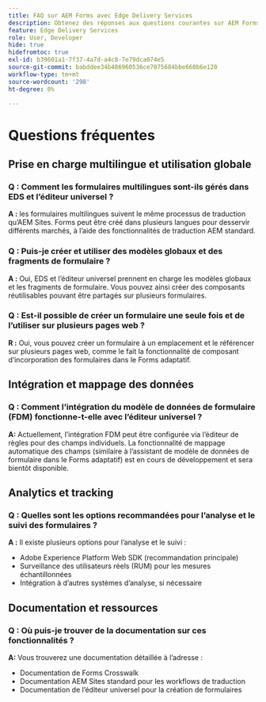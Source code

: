 ```yaml
---
title: FAQ sur AEM Forms avec Edge Delivery Services
description: Obtenez des réponses aux questions courantes sur AEM Forms avec Edge Delivery Services et l’éditeur universel. Découvrez les formulaires multilingues, les modèles globaux, les fragments de formulaire, les analyses et les fonctionnalités d’intégration de données.
feature: Edge Delivery Services
role: User, Developer
hide: true
hidefromtoc: true
exl-id: b39601a1-7f37-4a7d-a4c8-7e79dca074e5
source-git-commit: babddee34b486960536ce7075684bbe660b6e120
workflow-type: tm+mt
source-wordcount: '298'
ht-degree: 0%

---
```


# Questions fréquentes


## Prise en charge multilingue et utilisation globale

### Q : Comment les formulaires multilingues sont-ils gérés dans EDS et l’éditeur universel ?

**A :** les formulaires multilingues suivent le même processus de traduction qu’AEM Sites. Forms peut être créé dans plusieurs langues pour desservir différents marchés, à l’aide des fonctionnalités de traduction AEM standard.

### Q : Puis-je créer et utiliser des modèles globaux et des fragments de formulaire ?

**A :** Oui, EDS et l’éditeur universel prennent en charge les modèles globaux et les fragments de formulaire. Vous pouvez ainsi créer des composants réutilisables pouvant être partagés sur plusieurs formulaires.

### Q : Est-il possible de créer un formulaire une seule fois et de l’utiliser sur plusieurs pages web ?

**R :** Oui, vous pouvez créer un formulaire à un emplacement et le référencer sur plusieurs pages web, comme le fait la fonctionnalité de composant d’incorporation des formulaires dans le Forms adaptatif.

## Intégration et mappage des données

### Q : Comment l’intégration du modèle de données de formulaire (FDM) fonctionne-t-elle avec l’éditeur universel ?

**A:** Actuellement, l’intégration FDM peut être configurée via l’éditeur de règles pour des champs individuels. La fonctionnalité de mappage automatique des champs (similaire à l’assistant de modèle de données de formulaire dans le Forms adaptatif) est en cours de développement et sera bientôt disponible.

## Analytics et tracking

### Q : Quelles sont les options recommandées pour l’analyse et le suivi des formulaires ?

**A :** Il existe plusieurs options pour l’analyse et le suivi :

- Adobe Experience Platform Web SDK (recommandation principale)
- Surveillance des utilisateurs réels (RUM) pour les mesures échantillonnées
- Intégration à d’autres systèmes d’analyse, si nécessaire

## Documentation et ressources

### Q : Où puis-je trouver de la documentation sur ces fonctionnalités ?

**A:** Vous trouverez une documentation détaillée à l’adresse :

- Documentation de Forms Crosswalk
- Documentation AEM Sites standard pour les workflows de traduction
- Documentation de l’éditeur universel pour la création de formulaires
